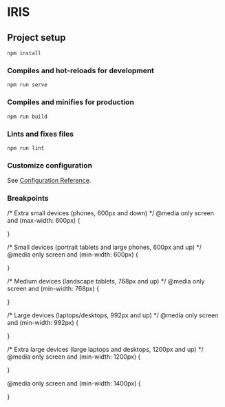 # IRIS

## Project setup
```
npm install
```

### Compiles and hot-reloads for development
```
npm run serve
```

### Compiles and minifies for production
```
npm run build
```

### Lints and fixes files
```
npm run lint
```

### Customize configuration
See [Configuration Reference](https://cli.vuejs.org/config/).


### Breakpoints
 /* Extra small devices (phones, 600px and down) */
@media only screen and (max-width: 600px) 
{

}

/* Small devices (portrait tablets and large phones, 600px and up) */
@media only screen and (min-width: 600px) 
{

}

/* Medium devices (landscape tablets, 768px and up) */
@media only screen and (min-width: 768px) 
{

}

/* Large devices (laptops/desktops, 992px and up) */
@media only screen and (min-width: 992px) 
{

}

/* Extra large devices (large laptops and desktops, 1200px and up) */
@media only screen and (min-width: 1200px) 
{

} 

@media only screen and (min-width: 1400px) 
{

} 